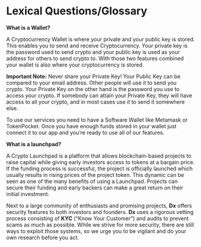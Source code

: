 # Lexical Questions/Glossary

**What is a Wallet?**

A Cryptocurrency Wallet is where your private and your public key is stored. This enables you to send and receive Cryptocurrency. Your private key is the password used to send crypto and your public key is used as your address for others to send crypto to. With those two features combined your wallet is also where your cryptocurrency is stored.

**Important Note:** Never share your Private Key! Your Public Key can be compared to your email address. Other people will use it to send you crypto. Your Private Key on the other hand is the password you use to access your crypto. If somebody can attain your Private Key, they will have access to all your crypto, and in most cases use it to send it somewhere else.

To use our services you need to have a Software Wallet like Metamask or TokenPocket. Once you have enough funds stored in your wallet just connect it to our app and you’re ready to use all of our features.

**What is a launchpad?**

A Crypto Launchpad is a platform that allows blockchain-based projects to raise capital while giving early investors access to tokens at a bargain price. If the funding process is successful, the project is officially launched which usually results in rising prices of the project token. This dynamic can be seen as one of the many benefits of using a Launchpad. Projects can secure their funding and early backers can make a great return on their initial investment.

Next to a large community of enthusiasts and promising projects, **Dx** offers security features to both investors and founders. **Dx** uses a rigorous vetting process consisting of **KYC** (“Know Your Customer”) and audits to prevent scams as much as possible. While we strive for more security, there are still ways to exploit those systems, so we urge you to be vigilant and do your own research before you act.
